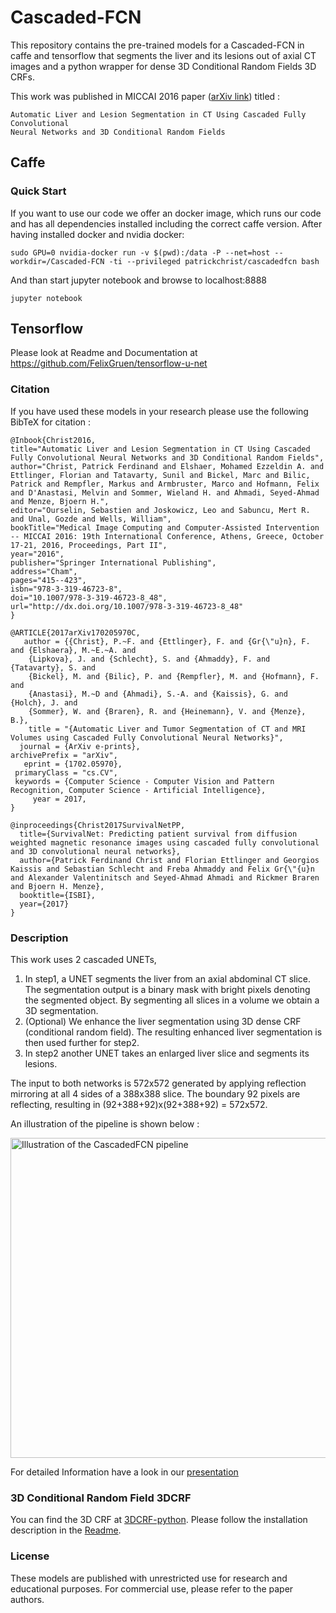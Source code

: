 # Cascaded-FCN #
This repository contains the pre-trained models for a Cascaded-FCN in caffe and tensorflow that segments the liver and its lesions out of axial CT images and a python wrapper for dense 3D Conditional Random Fields 3D CRFs.


This work was published in MICCAI 2016 paper ([arXiv link](https://arxiv.org/abs/1610.02177)) titled : 

```
Automatic Liver and Lesion Segmentation in CT Using Cascaded Fully Convolutional 
Neural Networks and 3D Conditional Random Fields
```
## Caffe ##
### Quick Start ###
If you want to use our code we offer an docker image, which runs our code and has all dependencies installed including the correct caffe version. After having installed docker and nvidia docker:
```
sudo GPU=0 nvidia-docker run -v $(pwd):/data -P --net=host --workdir=/Cascaded-FCN -ti --privileged patrickchrist/cascadedfcn bash
```
And than start jupyter notebook and browse to localhost:8888
```
jupyter notebook
```
## Tensorflow ## 
Please look at Readme and Documentation at https://github.com/FelixGruen/tensorflow-u-net
### Citation ###

If you have used these models in your research please use the following BibTeX for citation :
```
@Inbook{Christ2016,
title="Automatic Liver and Lesion Segmentation in CT Using Cascaded Fully Convolutional Neural Networks and 3D Conditional Random Fields",
author="Christ, Patrick Ferdinand and Elshaer, Mohamed Ezzeldin A. and Ettlinger, Florian and Tatavarty, Sunil and Bickel, Marc and Bilic, Patrick and Rempfler, Markus and Armbruster, Marco and Hofmann, Felix and D'Anastasi, Melvin and Sommer, Wieland H. and Ahmadi, Seyed-Ahmad and Menze, Bjoern H.",
editor="Ourselin, Sebastien and Joskowicz, Leo and Sabuncu, Mert R. and Unal, Gozde and Wells, William",
bookTitle="Medical Image Computing and Computer-Assisted Intervention -- MICCAI 2016: 19th International Conference, Athens, Greece, October 17-21, 2016, Proceedings, Part II",
year="2016",
publisher="Springer International Publishing",
address="Cham",
pages="415--423",
isbn="978-3-319-46723-8",
doi="10.1007/978-3-319-46723-8_48",
url="http://dx.doi.org/10.1007/978-3-319-46723-8_48"
}
```
```
@ARTICLE{2017arXiv170205970C,
   author = {{Christ}, P.~F. and {Ettlinger}, F. and {Gr{\"u}n}, F. and {Elshaera}, M.~E.~A. and 
	{Lipkova}, J. and {Schlecht}, S. and {Ahmaddy}, F. and {Tatavarty}, S. and 
	{Bickel}, M. and {Bilic}, P. and {Rempfler}, M. and {Hofmann}, F. and 
	{Anastasi}, M.~D and {Ahmadi}, S.-A. and {Kaissis}, G. and {Holch}, J. and 
	{Sommer}, W. and {Braren}, R. and {Heinemann}, V. and {Menze}, B.},
    title = "{Automatic Liver and Tumor Segmentation of CT and MRI Volumes using Cascaded Fully Convolutional Neural Networks}",
  journal = {ArXiv e-prints},
archivePrefix = "arXiv",
   eprint = {1702.05970},
 primaryClass = "cs.CV",
 keywords = {Computer Science - Computer Vision and Pattern Recognition, Computer Science - Artificial Intelligence},
     year = 2017,
}
```
```
@inproceedings{Christ2017SurvivalNetPP,
  title={SurvivalNet: Predicting patient survival from diffusion weighted magnetic resonance images using cascaded fully convolutional and 3D convolutional neural networks},
  author={Patrick Ferdinand Christ and Florian Ettlinger and Georgios Kaissis and Sebastian Schlecht and Freba Ahmaddy and Felix Gr{\"{u}n and Alexander Valentinitsch and Seyed-Ahmad Ahmadi and Rickmer Braren and Bjoern H. Menze},
  booktitle={ISBI},
  year={2017}
}
```
### Description ###
This work uses 2 cascaded UNETs, 

 1. In step1, a UNET segments the liver from an axial abdominal CT slice. The segmentation output is a binary mask with bright pixels denoting the segmented object. By segmenting all slices in a volume we obtain a 3D segmentation. 
 2. (Optional) We enhance the liver segmentation using 3D dense CRF (conditional random field). The resulting enhanced liver segmentation is then used further for step2.
 3. In step2 another UNET takes an enlarged liver slice and segments its lesions. 
 
The input to both networks is 572x572 generated by applying reflection mirroring at all 4 sides of a 388x388 slice. The boundary 92 pixels are reflecting, resulting in (92+388+92)x(92+388+92) = 572x572.

An illustration of the pipeline is shown below :

<img src="https://www.dropbox.com/s/rmqo0s82i8r1ihm/CascadedFCN_Pipeline.png?dl=1" width="512" alt="Illustration of the CascadedFCN pipeline">

For detailed Information have a look in our [presentation](Cascaded-FCN.pdf)

### 3D Conditional Random Field 3DCRF
You can find the 3D CRF at [3DCRF-python](https://github.com/mbickel/DenseInferenceWrapper). Please follow the installation description in the [Readme](https://github.com/mbickel/DenseInferenceWrapper/blob/master/readme.md).

### License 

These models are published with unrestricted use for research and educational purposes.
For commercial use, please refer to the paper authors.
